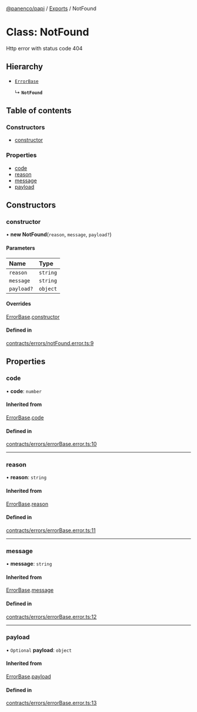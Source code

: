 [@panenco/papi](../README.md) / [Exports](../modules.md) / NotFound

# Class: NotFound

Http error with status code 404

## Hierarchy

- [`ErrorBase`](ErrorBase.md)

  ↳ **`NotFound`**

## Table of contents

### Constructors

- [constructor](NotFound.md#constructor)

### Properties

- [code](NotFound.md#code)
- [reason](NotFound.md#reason)
- [message](NotFound.md#message)
- [payload](NotFound.md#payload)

## Constructors

### constructor

• **new NotFound**(`reason`, `message`, `payload?`)

#### Parameters

| Name | Type |
| :------ | :------ |
| `reason` | `string` |
| `message` | `string` |
| `payload?` | `object` |

#### Overrides

[ErrorBase](ErrorBase.md).[constructor](ErrorBase.md#constructor)

#### Defined in

[contracts/errors/notFound.error.ts:9](https://github.com/Panenco/papi/blob/db78196/src/contracts/errors/notFound.error.ts#L9)

## Properties

### code

• **code**: `number`

#### Inherited from

[ErrorBase](ErrorBase.md).[code](ErrorBase.md#code)

#### Defined in

[contracts/errors/errorBase.error.ts:10](https://github.com/Panenco/papi/blob/db78196/src/contracts/errors/errorBase.error.ts#L10)

___

### reason

• **reason**: `string`

#### Inherited from

[ErrorBase](ErrorBase.md).[reason](ErrorBase.md#reason)

#### Defined in

[contracts/errors/errorBase.error.ts:11](https://github.com/Panenco/papi/blob/db78196/src/contracts/errors/errorBase.error.ts#L11)

___

### message

• **message**: `string`

#### Inherited from

[ErrorBase](ErrorBase.md).[message](ErrorBase.md#message)

#### Defined in

[contracts/errors/errorBase.error.ts:12](https://github.com/Panenco/papi/blob/db78196/src/contracts/errors/errorBase.error.ts#L12)

___

### payload

• `Optional` **payload**: `object`

#### Inherited from

[ErrorBase](ErrorBase.md).[payload](ErrorBase.md#payload)

#### Defined in

[contracts/errors/errorBase.error.ts:13](https://github.com/Panenco/papi/blob/db78196/src/contracts/errors/errorBase.error.ts#L13)
